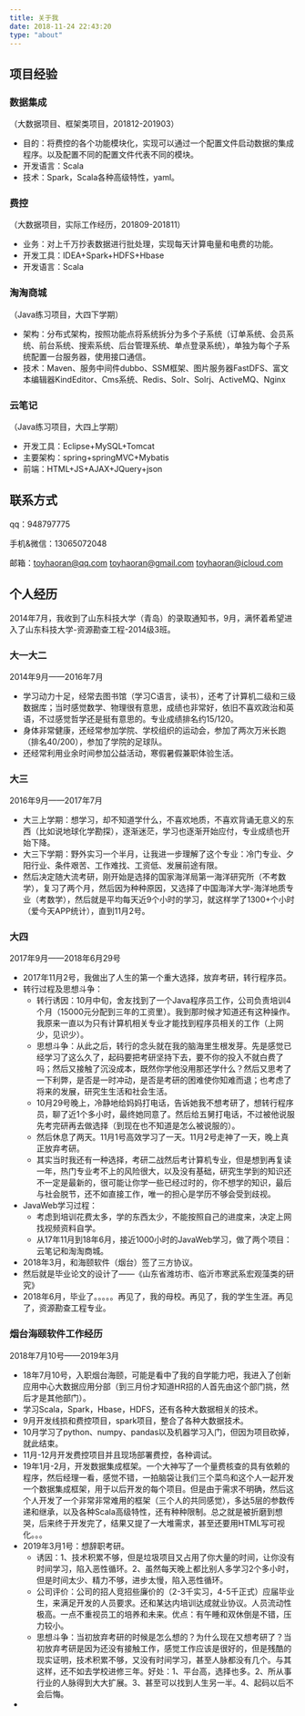 ```yaml
---
title: 关于我
date: 2018-11-24 22:43:20
type: "about"
---
```


## 项目经验

### 数据集成

（大数据项目、框架类项目，201812-201903）

- 目的：将费控的各个功能模块化，实现可以通过一个配置文件启动数据的集成程序。以及配置不同的配置文件代表不同的模块。
- 开发语言：Scala
- 技术：Spark，Scala各种高级特性，yaml。



### 费控

（大数据项目，实际工作经历，201809-201811）

- 业务：对上千万抄表数据进行批处理，实现每天计算电量和电费的功能。
- 开发工具：IDEA+Spark+HDFS+Hbase
- 开发语言：Scala



### 淘淘商城

（Java练习项目，大四下学期）

- 架构：分布式架构，按照功能点将系统拆分为多个子系统（订单系统、会员系统、前台系统、搜索系统、后台管理系统、单点登录系统），单独为每个子系统配置一台服务器，使用接口通信。
- 技术：Maven、服务中间件dubbo、SSM框架、图片服务器FastDFS、富文本编辑器KindEditor、Cms系统、Redis、Solr、Solrj、ActiveMQ、Nginx



### 云笔记

（Java练习项目，大四上学期）

- 开发工具：Eclipse+MySQL+Tomcat
- 主要架构：spring+springMVC+Mybatis
- 前端：HTML+JS+AJAX+JQuery+json



## 联系方式

qq：948797775

手机&微信：13065072048

邮箱：toyhaoran@qq.com		 toyhaoran@gmail.com         toyhaoran@icloud.com



## 个人经历

2014年7月，我收到了山东科技大学（青岛）的录取通知书，9月，满怀着希望进入了山东科技大学-资源勘查工程-2014级3班。

### 大一大二

2014年9月——2016年7月

- 学习动力十足，经常去图书馆（学习C语言，读书），还考了计算机二级和三级数据库；当时感觉数学、物理很有意思，成绩也非常好，依旧不喜欢政治和英语，不过感觉哲学还是挺有意思的。专业成绩排名约15/120。
- 身体非常健康，还经常参加学院、学校组织的运动会，参加了两次万米长跑（排名40/200），参加了学院的足球队。
- 还经常利用业余时间参加公益活动，寒假暑假兼职体验生活。

### 大三

2016年9月——2017年7月

- 大三上学期：想学习，却不知道学什么，不喜欢地质，不喜欢背诵无意义的东西（比如说地球化学勘探），逐渐迷茫，学习也逐渐开始应付，专业成绩也开始下降。
- 大三下学期：野外实习一个半月，让我进一步理解了这个专业：冷门专业、夕阳行业、条件艰苦、工作难找、工资低、发展前途有限。
- 然后决定随大流考研，刚开始是选择的国家海洋局第一海洋研究所（不考数学），复习了两个月，然后因为种种原因，又选择了中国海洋大学-海洋地质专业（考数学），然后就是平均每天近9个小时的学习，就这样学了1300+个小时（爱今天APP统计），直到11月2号。

### 大四

2017年9月——2018年6月29号

- 2017年11月2号，我做出了人生的第一个重大选择，放弃考研，转行程序员。
- 转行过程及思想斗争：
  - 转行诱因：10月中旬，舍友找到了一个Java程序员工作，公司负责培训4个月（15000元分配到三年的工资里）。我到那时候才知道还有这种操作。我原来一直以为只有计算机相关专业才能找到程序员相关的工作（上网少，见识少）。
  - 思想斗争：从此之后，转行的念头就在我的脑海里生根发芽。先是感觉已经学习了这么久了，起码要把考研坚持下去，要不你的投入不就白费了吗；然后又接触了沉没成本，既然你学他没用那还学什么？然后又思考了一下利弊，是否是一时冲动，是否是考研的困难使你知难而退；也考虑了将来的发展，研究生生活和社会生活。
  - 10月29号晚上，冷静地给妈妈打电话，告诉她我不想考研了，想转行程序员，聊了近1个多小时，最终她同意了。然后给五舅打电话，不过被他说服先考完研再去做选择（到现在也不知道是怎么被说服的）。
  - 然后休息了两天。11月1号高效学习了一天。11月2号走神了一天，晚上真正放弃考研。
  - 其实当时我还有一种选择，考研二战然后考计算机专业，但是想到再复读一年，热门专业考不上的风险很大，以及没有基础，研究生学到的知识还不一定是最新的，很可能让你学一些已经过时的，你不想学的知识，最后与社会脱节，还不如直接工作，唯一的担心是学历不够会受到歧视。
- JavaWeb学习过程：
  - 考虑到培训花费太多，学的东西太少，不能按照自己的进度来，决定上网找视频资料自学。
  - 从17年11月到18年6月，接近1000小时的JavaWeb学习，做了两个项目：云笔记和淘淘商城。
- 2018年3月，和海颐软件（烟台）签了三方协议。
- 然后就是毕业论文的设计了——《山东省潍坊市、临沂市寒武系宏观藻类的研究》
- 2018年6月，毕业了。。。。。再见了，我的母校。再见了，我的学生生涯。再见了，资源勘查工程专业。

### 烟台海颐软件工作经历

2018年7月10号——2019年3月

- 18年7月10号，入职烟台海颐，可能是看中了我的自学能力吧，我进入了创新应用中心大数据应用分部（到三月份才知道HR招的人首先由这个部门挑，然后才是其他部门）。
- 学习Scala，Spark，Hbase，HDFS，还有各种大数据相关的技术。
- 9月开发线损和费控项目，spark项目，整合了各种大数据技术。
- 10月学习了python、numpy、pandas以及机器学习入门，但因为项目砍掉，就此结束。
- 11月-12月开发费控项目并且现场部署费控，各种调试。
- 19年1月-2月，开发数据集成框架。一个大神写了一个量费核查的具有依赖的程序，然后经理一看，感觉不错，一拍脑袋让我们三个菜鸟和这个人一起开发一个数据集成框架，用于以后开发的每个项目。但是由于需求不明确，然后这个人开发了一个非常非常难用的框架（三个人的共同感觉），多达5层的参数传递和继承，以及各种Scala高级特性，还有种种限制。总之就是被折磨到想哭，后来终于开发完了，结果又提了一大堆需求，甚至还要用HTML写可视化。。。
- 2019年3月1号：想辞职考研。
  - 诱因：1、技术积累不够，但是垃圾项目又占用了你大量的时间，让你没有时间学习，陷入恶性循环。2、虽然每天晚上都比别人多学习2个多小时，但是时间太少、精力不够，进步太慢，陷入恶性循环。
  - 公司评价：公司的招人竞招些廉价的（2-3千实习，4-5千正式）应届毕业生，来满足开发的人员要求。还和某达内培训达成就业协议。人员流动性极高。一点不重视员工的培养和未来。优点：有午睡和双休倒是不错，压力较小。
  - 思想斗争：当初放弃考研的时候是怎么想的？为什么现在又想考研了？当初放弃考研是因为还没有接触工作，感觉工作应该是很好的，但是残酷的现实证明，技术积累不够，又没有时间学习，甚至人脉都没有几个。与其这样，还不如去学校进修三年。好处：1、平台高，选择也多。2、所从事行业的人脉得到大大扩展。3、甚至可以找到人生另一半。4、起码以后不会后悔。
- 









